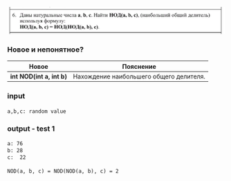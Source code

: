 ![image](w.png)

### Новое и непонятное?
Новое           | Пояснение
----------------|----------------------
**int NOD(int a, int b)** | Нахождение наибольшего общего делителя.


### input
```
a,b,c: random value
```

### output - test 1
```
a: 76
b: 28
c:  22

NOD(a, b, c) = NOD(NOD(a, b), c) = 2
```
